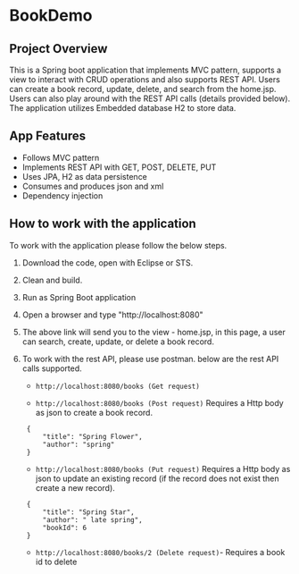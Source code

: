 # BookDemo

## Project Overview
This is a Spring boot application that implements MVC pattern, supports a view to interact with CRUD operations and also supports REST API. Users can create a book record, update, delete, and search from the home.jsp. Users can also play around with the REST API calls (details provided below). The application utilizes Embedded database H2 to store data.

## App Features
- Follows MVC pattern 
- Implements REST API with GET, POST, DELETE, PUT
- Uses JPA, H2 as data persistence
- Consumes and produces json and xml
- Dependency injection

## How to work with the application
To work with the application please follow the below steps.

1. Download the code, open with Eclipse or STS.
2. Clean and build.
3. Run as Spring Boot application
4. Open a browser and type "http://localhost:8080"
5. The above link will send you to the view - home.jsp, in this page, a user can search, create, update, or delete a book record.
6. To work with the rest API, please use postman. below are the rest API  calls supported.
	* `http://localhost:8080/books (Get request)`

	* `http://localhost:8080/books (Post request)`
	Requires a Http body as json to create a book record.
   ```
   	{ 
   		"title": "Spring Flower",
   		"author": "spring"
	}
    ```

    * `http://localhost:8080/books (Put request)`
    Requires a Http body as json to update an existing record (if the record does not exist then create a new record).
   ```
	{
		"title": "Spring Star",
		"author": " late spring",
		"bookId": 6
	}
    ```
     * `http://localhost:8080/books/2 (Delete request)`- Requires a book id to delete








